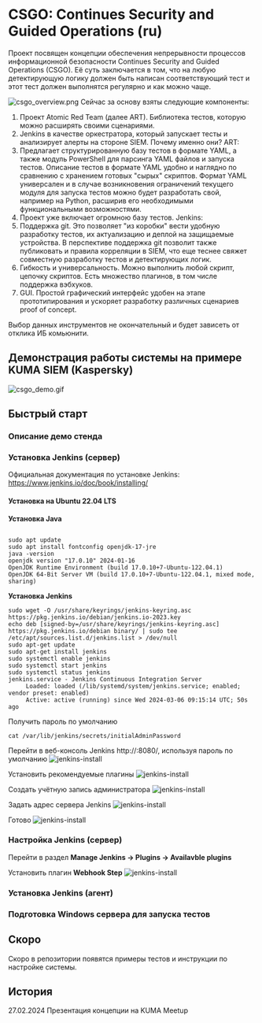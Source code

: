# CSGO: Continues Security and Guided Operations (ru)
Проект посвящен концепции обеспечения непрерывности процессов информационной безопасности Continues Security and Guided Operations (CSGO). Её суть заключается в том, что на любую детектирующую логику должен быть написан соответствующий тест и этот тест должен выполнятся регулярно и как можно чаще.

![csgo_overview.png](img/csgo_overview.png)
Сейчас за основу взяты следующие компоненты:
1. Проект Atomic Red Team (далее ART). Библиотека тестов, которую можно расширять своими сценариями.
2. Jenkins в качестве оркестратора, который запускает тесты и анализирует алерты на стороне SIEM.
Почему именно они?
ART:
1. Предлагает структурированную базу тестов в формате YAML, а также модуль PowerShell для парсинга YAML файлов и запуска тестов. Описание тестов в формате YAML удобно и наглядно по сравнению с хранением готовых "сырых" скриптов. Формат YAML универсален и в случае возникновения ограничений текущего модуля для запуска тестов можно будет разработать свой, например на Python, расширив его необходимыми функциональными возможностями.
2. Проект уже включает огромною базу тестов.
Jenkins:
1. Поддержка git. Это позволяет "из коробки" вести удобную разработку тестов, их актуализацию и деплой на защищаемые устройства. В перспективе поддержка git позволит также публиковать и правила корреляции в SIEM, что еще теснее  свяжет совместную разработку тестов и детектирующих логик.
2. Гибкость и универсальность. Можно выполнить любой скрипт, цепочку скриптов. Есть множество плагинов, в том числе поддержка вэбхуков.
3. GUI. Простой графический интерфейс удобен на этапе прототипирования и ускоряет разработку различных сценариев proof of concept.

Выбор данных инструментов не окончательный и будет зависеть от отклика ИБ комьюнити.  
## Демонстрация работы системы на примере KUMA SIEM (Kaspersky)

![csgo_demo.gif](img/csgo_demo.gif)

## Быстрый старт
### Описание демо стенда
### Установка Jenkins (сервер)
Официальная документация по установке Jenkins: https://www.jenkins.io/doc/book/installing/
#### Установка на Ubuntu 22.04 LTS
**Установка Java**
```

sudo apt update
sudo apt install fontconfig openjdk-17-jre
java -version
openjdk version "17.0.10" 2024-01-16
OpenJDK Runtime Environment (build 17.0.10+7-Ubuntu-122.04.1)
OpenJDK 64-Bit Server VM (build 17.0.10+7-Ubuntu-122.04.1, mixed mode, sharing)
```
**Установка Jenkins**
```
sudo wget -O /usr/share/keyrings/jenkins-keyring.asc https://pkg.jenkins.io/debian/jenkins.io-2023.key
echo deb [signed-by=/usr/share/keyrings/jenkins-keyring.asc] https://pkg.jenkins.io/debian binary/ | sudo tee /etc/apt/sources.list.d/jenkins.list > /dev/null
sudo apt-get update
sudo apt-get install jenkins
sudo systemctl enable jenkins
sudo systemctl start jenkins
sudo systemctl status jenkins
jenkins.service - Jenkins Continuous Integration Server
     Loaded: loaded (/lib/systemd/system/jenkins.service; enabled; vendor preset: enabled)
     Active: active (running) since Wed 2024-03-06 09:15:14 UTC; 50s ago
```
Получить пароль по умолчанию
```
cat /var/lib/jenkins/secrets/initialAdminPassword
```
Перейти в веб-консоль Jenkins http://<jenkin-address>:8080/, используя пароль по умолчанию
![jenkins-install](img/jenkins-install/jenkins-install-01.png)

Установить рекомендуемые плагины
![jenkins-install](img/jenkins-install/jenkins-install-02.png)

Создать учётную запись администратора
![jenkins-install](img/jenkins-install/jenkins-install-03.png)

Задать адрес сервера Jenkins
![jenkins-install](img/jenkins-install/jenkins-install-04.png)

Готово
![jenkins-install](img/jenkins-install/jenkins-install-05.png)

### Настройка Jenkins (сервер)
Перейти в раздел
**Manage Jenkins -> Plugins -> Availavble plugins**

Установить плагин **Webhook Step**
![jenkins-install](img/jenkins-install/jenkins-settings-01.png)

### Установка Jenkins (агент)
### Подготовка Windows сервера для запуска тестов
## Скоро
Скоро в репозитории появятся примеры тестов и инструкции по настройке системы.
## История
27.02.2024 Презентация концепции на KUMA Meetup